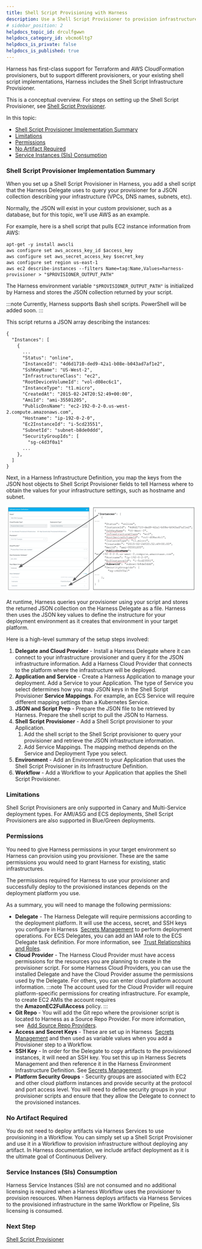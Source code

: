 ```yaml
---
title: Shell Script Provisioning with Harness
description: Use a Shell Script Provisioner to provision infrastructure as part of your deployments.
# sidebar_position: 2
helpdocs_topic_id: drculfgwwn
helpdocs_category_id: vbcmo6ltg7
helpdocs_is_private: false
helpdocs_is_published: true
---
```


Harness has first-class support for Terraform and AWS CloudFormation provisioners, but to support different provisioners, or your existing shell script implementations, Harness includes the Shell Script Infrastructure Provisioner.

This is a conceptual overview. For steps on setting up the Shell Script Provisioner, see [Shell Script Provisioner](../../model-cd-pipeline/infrastructure-provisioner/ssh-provisioner-category/shell-script-provisioner.md).

In this topic:

* [Shell Script Provisioner Implementation Summary](#shell_script_provisioner_implementation_summary)
* [Limitations](#permissions)
* [Permissions](#permissions)
* [No Artifact Required](#no_artifact_required)
* [Service Instances (SIs) Consumption](#service_instances_s_is_consumption)

### Shell Script Provisioner Implementation Summary

When you set up a Shell Script Provisioner in Harness, you add a shell script that the Harness Delegate uses to query your provisioner for a JSON collection describing your infrastructure (VPCs, DNS names, subnets, etc).

Normally, the JSON will exist in your custom provisioner, such as a database, but for this topic, we'll use AWS as an example.

For example, here is a shell script that pulls EC2 instance information from AWS:


```
apt-get -y install awscli  
aws configure set aws_access_key_id $access_key  
aws configure set aws_secret_access_key $secret_key  
aws configure set region us-east-1  
aws ec2 describe-instances --filters Name=tag:Name,Values=harness-provisioner > "$PROVISIONER_OUTPUT_PATH"
```
The Harness environment variable `"$PROVISIONER_OUTPUT_PATH"` is initialized by Harness and stores the JSON collection returned by your script.

:::note 
Currently, Harness supports Bash shell scripts. PowerShell will be added soon.
:::

This script returns a JSON array describing the instances:


```
{  
  "Instances": [  
    {  
      ...  
      "Status": "online",  
      "InstanceId": "4d6d1710-ded9-42a1-b08e-b043ad7af1e2",  
      "SshKeyName": "US-West-2",  
      "InfrastructureClass": "ec2",  
      "RootDeviceVolumeId": "vol-d08ec6c1",  
      "InstanceType": "t1.micro",  
      "CreatedAt": "2015-02-24T20:52:49+00:00",  
      "AmiId": "ami-35501205",  
      "PublicDnsName": "ec2-192-0-2-0.us-west-2.compute.amazonaws.com",  
      "Hostname": "ip-192-0-2-0",  
      "Ec2InstanceId": "i-5cd23551",  
      "SubnetId": "subnet-b8de0ddd",  
      "SecurityGroupIds": [  
        "sg-c4d3f0a1"  
      ...  
    },  
  ]  
}
```
Next, in a Harness Infrastructure Definition, you map the keys from the JSON host objects to Shell Script Provisioner fields to tell Harness where to obtain the values for your infrastructure settings, such as hostname and subnet.

![](./static/shell-script-provisioning-with-harness-00.png)

At runtime, Harness queries your provisioner using your script and stores the returned JSON collection on the Harness Delegate as a file. Harness then uses the JSON key values to define the instructure for your deployment environment as it creates that environment in your target platform.

Here is a high-level summary of the setup steps involved:

1. **Delegate and Cloud Provider** - Install a Harness Delegate where it can connect to your infrastructure provisioner and query it for the JSON infrastructure information. Add a Harness Cloud Provider that connects to the platform where the infrastructure will be deployed.
2. **Application and Service** - Create a Harness Application to manage your deployment. Add a Service to your Application. The type of Service you select determines how you map JSON keys in the Shell Script Provisioner **Service Mappings**. For example, an ECS Service will require different mapping settings than a Kubernetes Service.
3. **JSON and Script Prep** - Prepare the JSON file to be retrieved by Harness. Prepare the shell script to pull the JSON to Harness.
4. **Shell Script Provisioner** - Add a Shell Script provisioner to your Application.
	1. Add the shell script to the Shell Script provisioner to query your provisioner and retrieve the JSON infrastructure information.
	2. Add Service Mappings. The mapping method depends on the Service and Deployment Type you select.
5. **Environment** - Add an Environment to your Application that uses the Shell Script Provisioner in its Infrastructure Definition.
6. **Workflow** - Add a Workflow to your Application that applies the Shell Script Provisioner.

### Limitations

Shell Script Provisioners are only supported in Canary and Multi-Service deployment types. For AMI/ASG and ECS deployments, Shell Script Provisioners are also supported in Blue/Green deployments.

### Permissions

You need to give Harness permissions in your target environment so Harness can provision using you provisioner. These are the same permissions you would need to grant Harness for existing, static infrastructures.

The permissions required for Harness to use your provisioner and successfully deploy to the provisioned instances depends on the deployment platform you use.

As a summary, you will need to manage the following permissions:

* **Delegate** - The Harness Delegate will require permissions according to the deployment platform. It will use the access, secret, and SSH keys you configure in Harness  [Secrets Management](https://docs.harness.io/article/au38zpufhr-secret-management) to perform deployment operations. For ECS Delegates, you can add an IAM role to the ECS Delegate task definition. For more information, see  [Trust Relationships and Roles](https://docs.harness.io/article/h9tkwmkrm7-delegate-installation#trust_relationships_and_roles).
* **Cloud Provider** - The Harness Cloud Provider must have access permissions for the resources you are planning to create in the provisioner script. For some Harness Cloud Providers, you can use the installed Delegate and have the Cloud Provider assume the permissions used by the Delegate. For others, you can enter cloud platform account information.
  :::note 
  The account used for the Cloud Provider will require platform-specific permissions for creating infrastructure. For example, to create EC2 AMIs the account requires the **AmazonEC2FullAccess** policy.
  :::
* **Git Repo** - You will add the Git repo where the provisioner script is located to Harness as a Source Repo Provider. For more information, see  [Add Source Repo Providers](https://docs.harness.io/article/ay9hlwbgwa-add-source-repo-providers).
* **Access and Secret Keys** - These are set up in Harness  [Secrets Management](https://docs.harness.io/article/au38zpufhr-secret-management) and then used as variable values when you add a Provisioner step to a Workflow.
* **SSH Key** - In order for the Delegate to copy artifacts to the provisioned instances, it will need an SSH key. You set this up in Harness Secrets Management and then reference it in the Harness Environment Infrastructure Definition. See [Secrets Management](https://docs.harness.io/article/au38zpufhr-secret-management).
* **Platform Security Groups** - Security groups are associated with EC2 and other cloud platform instances and provide security at the protocol and port access level. You will need to define security groups in your provisioner scripts and ensure that they allow the Delegate to connect to the provisioned instances.

### No Artifact Required

You do not need to deploy artifacts via Harness Services to use provisioning in a Workflow. You can simply set up a Shell Script Provisioner and use it in a Workflow to provision infrastructure without deploying any artifact. In Harness documentation, we include artifact deployment as it is the ultimate goal of Continuous Delivery.

### Service Instances (SIs) Consumption

Harness Service Instances (SIs) are not consumed and no additional licensing is required when a Harness Workflow uses the provisioner to provision resources. When Harness deploys artifacts via Harness Services to the provisioned infrastructure in the same Workflow or Pipeline, SIs licensing is consumed.

### Next Step

[Shell Script Provisioner](../../model-cd-pipeline/infrastructure-provisioner/ssh-provisioner-category/shell-script-provisioner.md)

